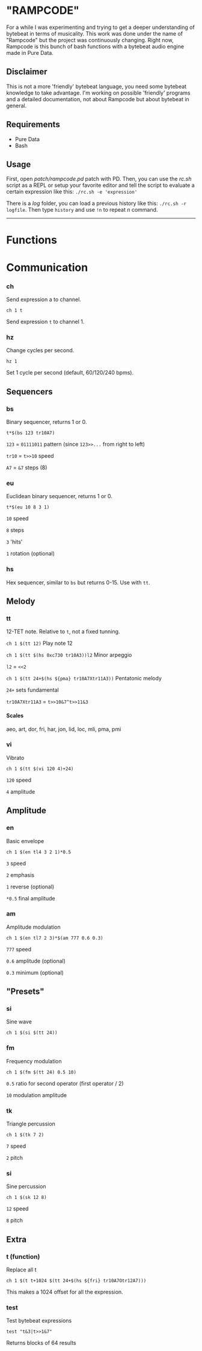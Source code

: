 # "RAMPCODE"

For a while I was experimenting and trying to get a deeper understanding of bytebeat in terms of musicality. This work was done under the name of "Rampcode" but the project was continuously changing. Right now, Rampcode is this bunch of bash functions with a bytebeat audio engine made in Pure Data.

## Disclaimer

This is not a more 'friendly' bytebeat language, you need some bytebeat knowledge to take advantage. I'm working on possible 'friendly' programs and a detailed documentation, not about Rampcode but about bytebeat in general.

## Requirements

* Pure Data
* Bash

## Usage

First, open *patch/rampcode.pd* patch with PD. Then, you can use the *rc.sh* script as a REPL or setup your favorite editor and tell the script to evaluate a certain expression like this: `./rc.sh -e 'expression'`

There is a *log* folder, you can load a previous history like this: `./rc.sh -r logfile`. Then type `history` and use `!n` to repeat *n* command.

---

# Functions

# Communication

### ch
Send expression a to channel.

`ch 1 t`

Send expression `t` to channel 1.

### hz
Change cycles per second.

`hz 1`

Set 1 cycle per second (default, 60/120/240 bpms).

## Sequencers

### bs
Binary sequencer, returns 1 or 0.

`t*$(bs 123 tr10A7)`

`123` = `01111011` pattern (since `123>>...` from right to left)

`tr10` = `t>>10` speed

`A7` = `&7` steps (8)

### eu
Euclidean binary sequencer, returns 1 or 0.

`t*$(eu 10 8 3 1)`

`10` speed

`8` steps

`3` 'hits'

`1` rotation (optional)

### hs
Hex sequencer, similar to `bs` but returns 0-15. Use with `tt`.

## Melody

### tt
12-TET note. Relative to `t`, not a fixed tunning.

`ch 1 $(tt 12)`
Play note 12

`ch 1 $(tt $(hs 0xc730 tr10A3))l2` Minor arpeggio

`l2` = `<<2`

`ch 1 $(tt 24+$(hs ${pma} tr10A7Xtr11A3))` Pentatonic melody

`24+` sets fundamental

`tr10A7Xtr11A3` = `t>>10&7^t>>11&3`

#### Scales

aeo, art, dor, fri, har, jon, lid, loc, mli, pma, pmi

### vi
Vibrato

`ch 1 $(tt $(vi 120 4)+24)`

`120` speed

`4` amplitude

## Amplitude

### en
Basic envelope

`ch 1 $(en tl4 3 2 1)*0.5`

`3` speed

`2` emphasis

`1` reverse (optional)

`*0.5` final amplitude

### am
Amplitude modulation

`ch 1 $(en tl7 2 3)*$(am 777 0.6 0.3)`

`777` speed

`0.6` amplitude (optional)

`0.3` minimum (optional)

## "Presets"

### si
Sine wave

`ch 1 $(si $(tt 24))`

### fm
Frequency modulation

`ch 1 $(fm $(tt 24) 0.5 10)`

`0.5` ratio for second operator (first operator / 2)

`10` modulation amplitude

### tk
Triangle percussion

`ch 1 $(tk 7 2)`

`7` speed

`2` pitch

### si
Sine percussion

`ch 1 $(sk 12 8)`

`12` speed

`8` pitch 

## Extra

### t (function)
Replace all t

`ch 1 $(t t+1024 $(tt 24+$(hs ${fri} tr10A7Otr12A7)))`

This makes a 1024 offset for all the expression.

### test
Test bytebeat expressions

`test "t&3|t>>1&7"`

Returns blocks of 64 results

